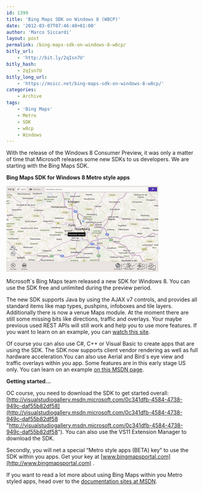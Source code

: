 ```yaml
---
id: 1399
title: 'Bing Maps SDK on Windows 8 (W8CP)'
date: '2012-03-07T07:46:40+01:00'
author: 'Marco Siccardi'
layout: post
permalink: /bing-maps-sdk-on-windows-8-w8cp/
bitly_url:
    - 'http://bit.ly/2qIsn7U'
bitly_hash:
    - 2qIsn7U
bitly_long_url:
    - 'https://msicc.net/bing-maps-sdk-on-windows-8-w8cp/'
categories:
    - Archive
tags:
    - 'Bing Maps'
    - Metro
    - SDK
    - w8cp
    - Windows
---
```


With the release of the Windows 8 Consumer Preview, it was only a matter of time that Microsoft releases some new SDKs to us developers. We are starting with the Bing Maps SDK.

**Bing Maps SDK for Windows 8 Metro style apps**

[![Screenshot (32)](/assets/img/2012/03/Screenshot-32.png "Screenshot (32)")](/assets/img/2012/03/Screenshot-32.png)

Microsoft´s Bing Maps team released a new SDK for Windows 8. You can use the SDK free and unlimited during the preview period.

The new SDK supports Java by using the AJAX v7 controls, and provides all standard items like map types, pushpins, infoboxes and tile layers. Additionally there is now a venue Maps module. At the moment there are still some missing bits like directions, traffic and overlays. Your maybe previous used REST APIs will still work and help you to use more features. If you want to learn on an example, you can [watch this site](http://msdn.microsoft.com/en-us/library/hh852186.aspx).

Of course you can also use C#, C++ or Visual Basic to create apps that are using the SDK. The SDK now supports client vendor rendering as well as full hardware acceleration.You can also use Aerial and Bird´s eye view and traffic overlays within you app. Some features are in this early stage US only. You can learn on an example [on this MSDN page](http://msdn.microsoft.com/en-us/library/hh852186.aspx).

**Getting started…**

OC course, you need to download the SDK to get started overall: [http://visualstudiogallery.msdn.microsoft.com/0c341dfb-4584-4738-949c-daf55b82df58](http://visualstudiogallery.msdn.microsoft.com/0c341dfb-4584-4738-949c-daf55b82df58 "http://visualstudiogallery.msdn.microsoft.com/0c341dfb-4584-4738-949c-daf55b82df58"). You can also use the VS11 Extension Manager to download the SDK.

Secondly, you will net a special “Metro style apps (BETA) key” to use the SDK within you apps. Get your key at [www.bingmapsportal.com](http://www.bingmapsportal.com) .

If you want to read a lot more about using Bing Maps within you Metro styled apps, head over to the [documentation sites at MSDN](http://visualstudiogallery.msdn.microsoft.com/0c341dfb-4584-4738-949c-daf55b82df58).